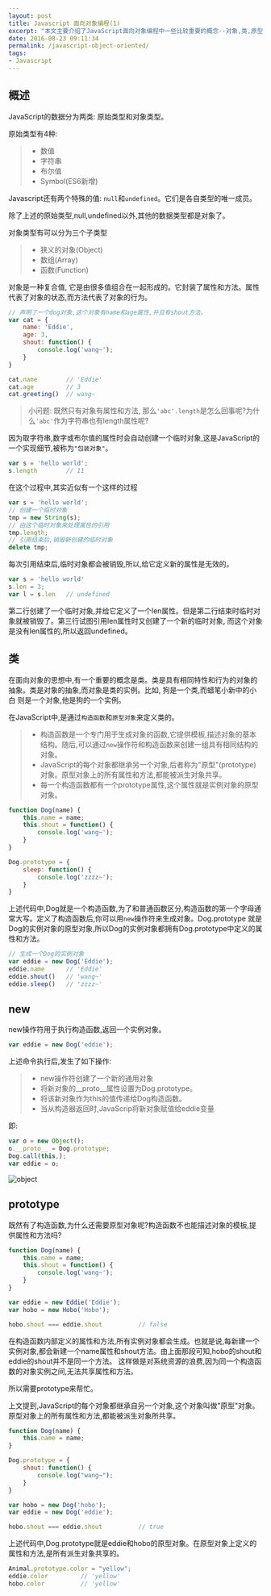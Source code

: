 ```yaml
---
layout: post
title: Javascript 面向对象编程(1)
excerpt: "本文主要介绍了JavaScript面向对象编程中一些比较重要的概念--对象,类,原型"
date: 2016-08-23 09:11:34
permalink: /javascript-object-oriented/
tags:
- Javascript
---
```


## 概述

JavaScript的数据分为两类: 原始类型和对象类型。

原始类型有4种:

>+ 数值
>+ 字符串
>+ 布尔值
>+ Symbol(ES6新增)

Javascript还有两个特殊的值: `null`和`undefined`。它们是各自类型的唯一成员。

除了上述的原始类型,null,undefined以外,其他的数据类型都是对象了。

对象类型有可以分为三个子类型

>+ 狭义的对象(Object)
>+ 数组(Array)
>+ 函数(Function)

对象是一种复合值, 它是由很多值组合在一起形成的。它封装了属性和方法。属性代表了对象的状态,而方法代表了对象的行为。

```javascript
// 声明了一个dog对象,这个对象有name和age属性,并且有shout方法。
var cat = {
    name: 'Eddie',
    age: 3,
    shout: function() {
        console.log('wang~');
    }
}

cat.name        // 'Eddie'
cat.age         // 3
cat.greeting()  // wang~
```

> 小问题: 既然只有对象有属性和方法, 那么`'abc'.length`是怎么回事呢?为什么`'abc'`作为字符串也有length属性呢?

因为取字符串,数字或布尔值的属性时会自动创建一个临时对象,这是JavaScript的一个实现细节,被称为`"包装对象"`。

```javascript
var s = 'hello world';
s.length        // 11
```

在这个过程中,其实近似有一个这样的过程

```javascript
var s = 'hello world';
// 创建一个临时对象
tmp = new String(s);
// 由这个临时对象来处理属性的引用
tmp.length;
// 引用结束后,销毁新创建的临时对象
delete tmp;
```

每次引用结束后,临时对象都会被销毁,所以,给它定义新的属性是无效的。

```javascript
var s = 'hello world'
s.len = 3;
var l = s.len   // undefined
```

第二行创建了一个临时对象,并给它定义了一个len属性。但是第二行结束时临时对象就被销毁了。第三行试图引用len属性时又创建了一个新的临时对象,
而这个对象是没有len属性的,所以返回undefined。

## 类

在面向对象的思想中,有一个重要的概念是类。类是具有相同特性和行为的对象的抽象。类是对象的抽象,而对象是类的实例。比如, 狗是一个类,而蜡笔小新中的小白
则是一个对象,他是狗的一个实例。

在JavaScript中,是通过`构造函数`和`原型对象`来定义类的。

>+ 构造函数是一个专门用于生成对象的函数,它提供模板,描述对象的基本结构。随后,可以通过`new`操作符和构造函数来创建一组具有相同结构的对象。
>+ JavaScript的每个对象都继承另一个对象,后者称为"原型"(prototype)对象。原型对象上的所有属性和方法,都能被派生对象共享。
>+ 每一个构造函数都有一个prototype属性,这个属性就是实例对象的原型对象。

```javascript
function Dog(name) {
    this.name = name;
    this.shout = function() {
        console.log('wang~');
    }
}

Dog.prototype = {
    sleep: function() {
        console.log('zzzz~');
    }
}
```

上述代码中,Dog就是一个构造函数,为了和普通函数区分,构造函数的第一个字母通常大写。定义了构造函数后,你可以用`new`操作符来生成对象。Dog.prototype
就是Dog的实例对象的原型对象,所以Dog的实例对象都拥有Dog.prototype中定义的属性和方法。

```javascript
// 生成一个Dog的实例对象
var eddie = new Dog('Eddie');
eddie.name      // 'Eddie'
eddie.shout()   // 'wang~'
eddie.sleep()   // 'zzzz~'
```

## new

new操作符用于执行构造函数,返回一个实例对象。

```javascript
var eddie = new Dog('eddie');
```

上述命令执行后,发生了如下操作:

>+ new操作符创建了一个新的通用对象
>+ 将新对象的__proto__属性设置为Dog.prototype。
>+ 将该新对象作为this的值传递给Dog构造函数。
>+ 当从构造器返回时,JavaScrip将新对象赋值给eddie变量

即:

```javascript
var o = new Object();
o.__proto__ = Dog.prototype;
Dog.call(this,);
var eddie = o;
```

![object](http://ocd7f3wcw.bkt.clouddn.com/Screen%20Shot%202016-08-26%20at%2011.58.26%20PM.png)

## prototype

既然有了构造函数,为什么还需要原型对象呢?构造函数不也能描述对象的模板,提供属性和方法吗?

```javascript
function Dog(name) {
    this.name = name;
    this.shout = function() {
        console.log('wang~');
    }
}

var eddie = new Eddie('Eddie');
var hobo = new Hobo('Hobo');

hobo.shout === eddie.shout          // false
```

在构造函数内部定义的属性和方法,所有实例对象都会生成。也就是说,每新建一个实例对象,都会新建一个name属性和shout方法。由上面那段可知,hobo的shout和eddie的shout并不是同一个方法。
这样做是对系统资源的浪费,因为同一个构造函数的对象实例之间,无法共享属性和方法。

所以需要prototype来帮忙。

上文提到,JavaScript的每个对象都继承自另一个对象,这个对象叫做"原型"对象。原型对象上的所有属性和方法,都能被派生对象所共享。

```javascript
function Dog(name) {
    this.name = name;
}

Dog.prototype = {
    shout: function() {
        console.log("wang~");
    }
}

var hobo = new Dog('hobo');
var eddie = new Dog('eddie');

hobo.shout === eddie.shout          // true
```

上述代码中,Dog.prototype就是eddie和hobo的原型对象。在原型对象上定义的属性和方法,是所有派生对象共享的。

```javascript
Animal.prototype.color = "yellow";
eddie.color         // 'yellow'
hobo.color          // 'yellow'
```